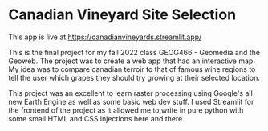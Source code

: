 # Canadian Vineyard Site Selection

This app is live at https://canadianvineyards.streamlit.app/

This is the final project for my fall 2022 class GEOG466 - Geomedia and the Geoweb. The project was to create a web app that had an interactive map.
My idea was to compare canadian terroir to that of famous wine regions to tell the user which grapes they should try growing at their selected location.

This project was an excellent to learn raster processing using Google's all new Earth Engine as well as some basic web dev stuff.
I used Streamlit for the frontend of the project as it allowed me to write in pure python with some small HTML and CSS injections here and there.
